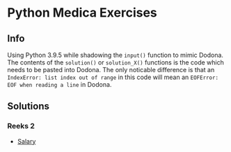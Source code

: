 # Python Medica Exercises

## Info

Using Python 3.9.5 while shadowing the `input()` function to mimic Dodona.
The contents of the `solution()` or `solution_X()` functions is the code which needs to be pasted into Dodona.
The only noticable difference is that an `IndexError: list index out of range` in this code will mean an `EOFError: EOF when reading a line` in Dodona.


## Solutions

### Reeks 2

- [Salary](./reeks2/salary.py)
